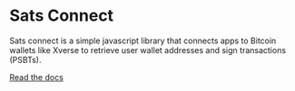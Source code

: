# Sats Connect

Sats connect is a simple javascript library that connects apps to Bitcoin wallets like Xverse to retrieve user wallet addresses and sign transactions (PSBTs).

[Read the docs](https://docs.xverse.app/sats-connect/)
